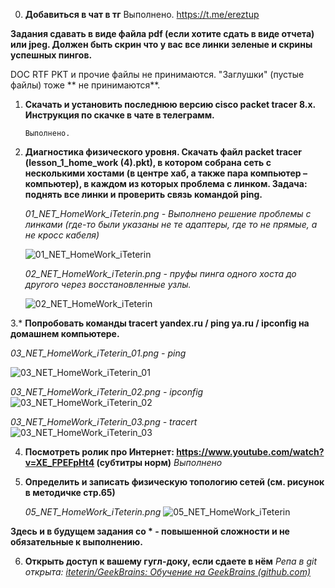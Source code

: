 0. **Добавиться в чат в тг** 
   Выполнено. https://t.me/ereztup

**Задания сдавать в виде файла pdf (если хотите сдать в виде отчета) или jpeg. Должен быть скрин что у вас все линки зеленые и скрины успешных пингов.**

DOC RTF PKT и прочие файлы не принимаются. "Заглушки" (пустые файлы) тоже ** не принимаются**.

1. **Скачать и установить последнюю версию cisco packet tracer 8.x. Инструкция по скачке в чате в телеграмм.**

   ```
   Выполнено. 
   ```

2. **Диагностика физического уровня. Скачать файл packet tracer (lesson_1_home_work (4).pkt), в котором собрана сеть с несколькими хостами (в центре хаб, а также пара компьютер – компьютер), в каждом из которых проблема с линком. Задача: поднять все линки и проверить связь командой ping.**

   *01_NET_HomeWork_iTeterin.png - Выполнено решение проблемы с линками (где-то были указаны не те адаптеры, где то не прямые, а не кросс кабеля)*

   ![01_NET_HomeWork_iTeterin](D:\GitRepos\GeekBrains\NET\01\01_NET_HomeWork_iTeterin.png)

   *02_NET_HomeWork_iTeterin.png - пруфы пинга одного хоста до другого через восстановленные узлы.*

   ![02_NET_HomeWork_iTeterin](D:\GitRepos\GeekBrains\NET\01\02_NET_HomeWork_iTeterin.png)

3.* **Попробовать команды tracert yandex.ru / ping ya.ru / ipconfig на домашнем компьютере.**

*03_NET_HomeWork_iTeterin_01.png - ping*

 ![03_NET_HomeWork_iTeterin_01](D:\GitRepos\GeekBrains\NET\01\03_NET_HomeWork_iTeterin_01.png)

*03_NET_HomeWork_iTeterin_02.png - ipconfig*
![03_NET_HomeWork_iTeterin_02](D:\GitRepos\GeekBrains\NET\01\03_NET_HomeWork_iTeterin_02.png)

*03_NET_HomeWork_iTeterin_03.png - tracert*
![03_NET_HomeWork_iTeterin_03](D:\GitRepos\GeekBrains\NET\01\03_NET_HomeWork_iTeterin_03.png)

4. **Посмотреть ролик про Интернет: https://www.youtube.com/watch?v=XE_FPEFpHt4 (субтитры норм)**
   *Выполнено*

5. **Определить и записать физическую топологию сетей (см. рисунок в методичке стр.65)**

   *05_NET_HomeWork_iTeterin.png*
   ![05_NET_HomeWork_iTeterin](D:\GitRepos\GeekBrains\NET\01\05_NET_HomeWork_iTeterin.png)

   

**Здесь и в будущем задания со * - повышенной сложности и не обязательные к выполнению.**

6. **Открыть доступ к вашему гугл-доку, если сдаете в нём**
   *Репа в git открыта: [iteterin/GeekBrains: Обучение на GeekBrains (github.com)](https://github.com/iteterin/GeekBrains)*
